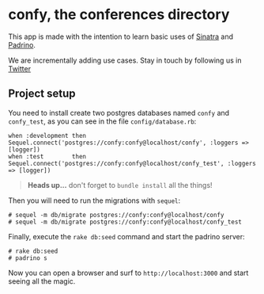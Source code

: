 # confy, the conferences directory

This app is made with the intention to learn basic uses of [Sinatra](http://www.sinatrarb.com/) and [Padrino](http://www.padrinorb.com/).

We are incrementally adding use cases. Stay in touch by following us in [Twitter](http://www.twitter.com/wecodeio)

## Project setup

You need to install create two postgres databases named `confy` and `confy_test`, as you can see in the file `config/database.rb`:

    when :development then Sequel.connect('postgres://confy:confy@localhost/confy', :loggers => [logger])
    when :test        then Sequel.connect('postgres://confy:confy@localhost/confy_test', :loggers => [logger])

> **Heads up...** don't forget to `bundle install` all the things!

Then you will need to run the migrations with `sequel`:

    # sequel -m db/migrate postgres://confy:confy@localhost/confy
    # sequel -m db/migrate postgres://confy:confy@localhost/confy_test

Finally, execute the `rake db:seed` command and start the padrino server:

    # rake db:seed
    # padrino s

Now you can open a browser and surf to `http://localhost:3000` and start seeing all the magic.